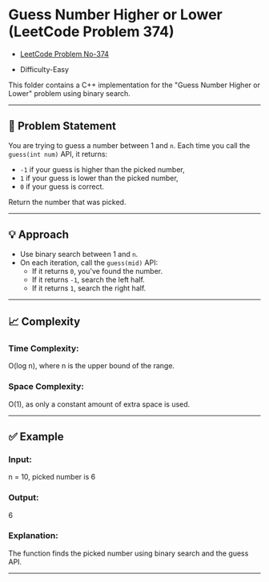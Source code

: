 # Guess Number Higher or Lower (LeetCode Problem 374)

- [LeetCode Problem No-374](https://leetcode.com/problems/guess-number-higher-or-lower/)

- Difficulty-Easy

This folder contains a C++ implementation for the "Guess Number Higher or Lower" problem using binary search.

---

## 📝 Problem Statement

You are trying to guess a number between 1 and `n`. Each time you call the `guess(int num)` API, it returns:
- `-1` if your guess is higher than the picked number,
- `1` if your guess is lower than the picked number,
- `0` if your guess is correct.

Return the number that was picked.

---

## 💡 Approach

- Use binary search between 1 and `n`.
- On each iteration, call the `guess(mid)` API:
  - If it returns `0`, you've found the number.
  - If it returns `-1`, search the left half.
  - If it returns `1`, search the right half.

---

## 📈 Complexity

### Time Complexity: 

O(log n), where n is the upper bound of the range.

### Space Complexity:

 O(1), as only a constant amount of extra space is used.

---

## ✅ Example

### Input:
n = 10, picked number is 6

### Output:
6
### Explanation:

The function finds the picked number using binary search and the guess API.


---